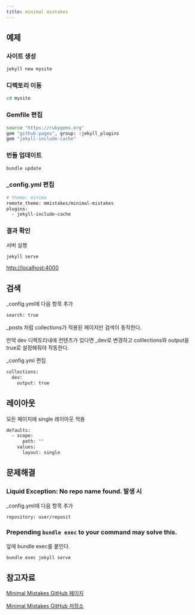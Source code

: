 ```yaml
---
title: minimal mistakes
---
```


## 예제

### 사이트 생성
```bash
jekyll new mysite
```

### 디렉토리 이동
```bash
cd mysite
```

### Gemfile 편집
```bash
source "https://rubygems.org"
gem "github-pages", group: :jekyll_plugins
gem "jekyll-include-cache"
```

### 번들 업데이트
```bash
bundle update
```

### _config.yml 편집
```bash
# theme: minima
remote_theme: mmistakes/minimal-mistakes
plugins:
  - jekyll-include-cache 
```

### 결과 확인
서버 실행
```bash
jekyll serve
```

<http://localhost:4000>

## 검색

_config.yml에 다음 항목 추가

```bash
search: true
```

_posts 처럼 collections가 적용된 페이지만 검색이 동작한다.

만약 dev 디렉토리내에 컨텐츠가 있다면 _dev로 변경하고 colllections와 output을 true로 설정해줘야 작동한다.

_config.yml 편집
```bash
collections:
  dev:
    output: true
```

## 레이아웃

모든 페이지에 single 레이아웃 적용

```bash
defaults:
  - scope:
      path: ""
    values:
      layout: single
```

## 문제해결

### Liquid Exception: No repo name found. 발생 시
_config.yml에 다음 항목 추가
```bash
repository: user/reposit
```

### Prepending `bundle exec` to your command may solve this.
앞에 bundle exec를 붙인다.
```bash
bundle exec jekyll serve
```

## 참고자료 

[Minimal Mistakes GitHub 페이지](https://mmistakes.github.io/minimal-mistakes/)

[Minimal Mistakes GitHub 저장소](https://github.com/mmistakes/minimal-mistakes)
